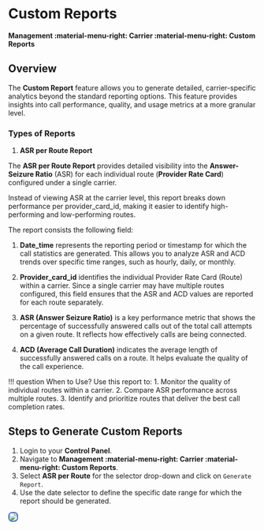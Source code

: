 # Custom Reports

**Management :material-menu-right: Carrier :material-menu-right: Custom Reports**

## Overview

The **Custom Report** feature allows you to generate detailed, carrier-specific analytics beyond the standard reporting options.
This feature provides insights into call performance, quality, and usage metrics at a more granular level.

### Types of Reports

1. **ASR per Route Report**

The **ASR per Route Report** provides detailed visibility into the **Answer-Seizure Ratio** (ASR) for each individual route (**Provider Rate Card**) configured under a single carrier.

Instead of viewing ASR at the carrier level, this report breaks down performance per provider_card_id, making it easier to identify high-performing and low-performing routes.

The report consists the following field:

1. **Date_time** represents the reporting period or timestamp for which the call statistics are generated. This allows you to analyze ASR and ACD trends over specific time ranges, such as hourly, daily, or monthly.

2. **Provider_card_id** identifies the individual Provider Rate Card (Route) within a carrier. Since a single carrier may have multiple routes configured, this field ensures that the ASR and ACD values are reported for each route separately.

3. **ASR (Answer Seizure Ratio)** is a key performance metric that shows the percentage of successfully answered calls out of the total call attempts on a given route. It reflects how effectively calls are being connected.

4. **ACD (Average Call Duration)** indicates the average length of successfully answered calls on a route. It helps evaluate the quality of the call experience.

!!! question When to Use?
    Use this report to:
    1. Monitor the quality of individual routes within a carrier.
    2. Compare ASR performance across multiple routes.
    3. Identify and prioritize routes that deliver the best call completion rates.

## Steps to Generate Custom Reports

1. Login to your **Control Panel**.
2. Navigate to **Management :material-menu-right: Carrier :material-menu-right: Custom Reports**.
3. Select **ASR per Route**  for the selector drop-down and click on `Generate Report`.
4. Use the date selector to define the specific date range for which the report should be generated.

<img src="customrepcarrier.png" style="border: 2px solid #4472C4; border-radius: 8px;">
